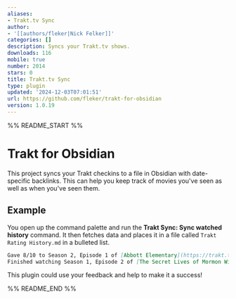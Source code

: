 ```yaml
---
aliases:
- Trakt.tv Sync
author:
- '[[authors/fleker|Nick Felker]]'
categories: []
description: Syncs your Trakt.tv shows.
downloads: 116
mobile: true
number: 2014
stars: 0
title: Trakt.tv Sync
type: plugin
updated: '2024-12-03T07:01:51'
url: https://github.com/fleker/trakt-for-obsidian
version: 1.0.19
---
```


%% README_START %%

# Trakt for Obsidian

This project syncs your Trakt checkins to a file in Obsidian with date-specific backlinks. This can help you keep track of movies you've seen as well as when you've seen them.

## Example

You open up the command palette and run the **Trakt Sync: Sync watched history** command. It then fetches data and places it in a file called `Trakt Rating History.md` in a bulleted list.

```md
Gave 8/10 to Season 2, Episode 1 of [Abbott Elementary](https://trakt.tv/shows/abbott-elementary): ["Development Day"](https://trakt.tv/shows/abbott-elementary/seasons/2/episodes/1) on [[2024-10-22]]
Finished watching Season 1, Episode 2 of [The Secret Lives of Mormon Wives](https://trakt.tv/shows/the-secret-lives-of-mormon-wives) on [[2024-09-22]]
```

This plugin could use your feedback and help to make it a success!


%% README_END %%